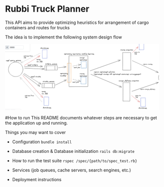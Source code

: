 # Rubbi Truck Planner
This API aims to provide optimizing heuristics for arrangement of cargo containers 
and routes for trucks

The idea is to implement the following system design flow

![alt text](./rubbi-truck-planner.png)

#How to run
This README documents whatever steps are necessary to get the
application up and running.

Things you may want to cover

* Configuration
``bundle install``

* Database creation & Database initialization
``rails db:migrate``

* How to run the test suite
``rspec /spec/{path/to/spec_test.rb}``

* Services (job queues, cache servers, search engines, etc.)

* Deployment instructions
